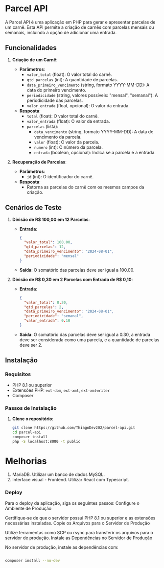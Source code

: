 # Parcel API

A Parcel API é uma aplicação em PHP para gerar e apresentar parcelas de um carnê. Esta API permite a criação de carnês com parcelas mensais ou semanais, incluindo a opção de adicionar uma entrada.

## Funcionalidades

1. **Criação de um Carnê**:
   - **Parâmetros**:
     - `valor_total` (float): O valor total do carnê.
     - `qtd_parcelas` (int): A quantidade de parcelas.
     - `data_primeiro_vencimento` (string, formato YYYY-MM-DD): A data do primeiro vencimento.
     - `periodicidade` (string, valores possíveis: "mensal", "semanal"): A periodicidade das parcelas.
     - `valor_entrada` (float, opcional): O valor da entrada.
   - **Resposta**:
     - `total` (float): O valor total do carnê.
     - `valor_entrada` (float): O valor da entrada.
     - `parcelas` (lista):
       - `data_vencimento` (string, formato YYYY-MM-DD): A data de vencimento da parcela.
       - `valor` (float): O valor da parcela.
       - `numero` (int): O número da parcela.
       - `entrada` (boolean, opcional): Indica se a parcela é a entrada.

2. **Recuperação de Parcelas**:
   - **Parâmetros**:
     - `id` (int): O identificador do carnê.
   - **Resposta**:
     - Retorna as parcelas do carnê com os mesmos campos da criação.

## Cenários de Teste

1. **Divisão de R$ 100,00 em 12 Parcelas**:
   - **Entrada**:
     ```json
     {
       "valor_total": 100.00,
       "qtd_parcelas": 12,
       "data_primeiro_vencimento": "2024-08-01",
       "periodicidade": "mensal"
     }
     ```
   - **Saída**: O somatório das parcelas deve ser igual a 100.00.

2. **Divisão de R$ 0,30 em 2 Parcelas com Entrada de R$ 0,10**:
   - **Entrada**:
     ```json
     {
       "valor_total": 0.30,
       "qtd_parcelas": 2,
       "data_primeiro_vencimento": "2024-08-01",
       "periodicidade": "semanal",
       "valor_entrada": 0.10
     }
     ```
   - **Saída**: O somatório das parcelas deve ser igual a 0.30, a entrada deve ser considerada como uma parcela, e a quantidade de parcelas deve ser 2.

## Instalação

### Requisitos

- PHP 8.1 ou superior
- Extensões PHP: `ext-dom`, `ext-xml`, `ext-xmlwriter`
- Composer

### Passos de Instalação

1. **Clone o repositório**:
   ```bash
   git clone https://github.com/ThiagoDev202/parcel-api.git
   cd parcel-api
   composer install
   php -S localhost:8000 -t public


# Melhorias

1. MariaDB. Utilizar um banco de dados MySQL.
2. Interface visual - Frontend. Utilizar React com Typescript.


### Deploy

Para o deploy da aplicação, siga os seguintes passos:
Configure o Ambiente de Produção

Certifique-se de que o servidor possui PHP 8.1 ou superior e as extensões necessárias instaladas.
Copie os Arquivos para o Servidor de Produção

Utilize ferramentas como SCP ou rsync para transferir os arquivos para o servidor de produção.
Instale as Dependências no Servidor de Produção

No servidor de produção, instale as dependências com:

```bash

composer install --no-dev